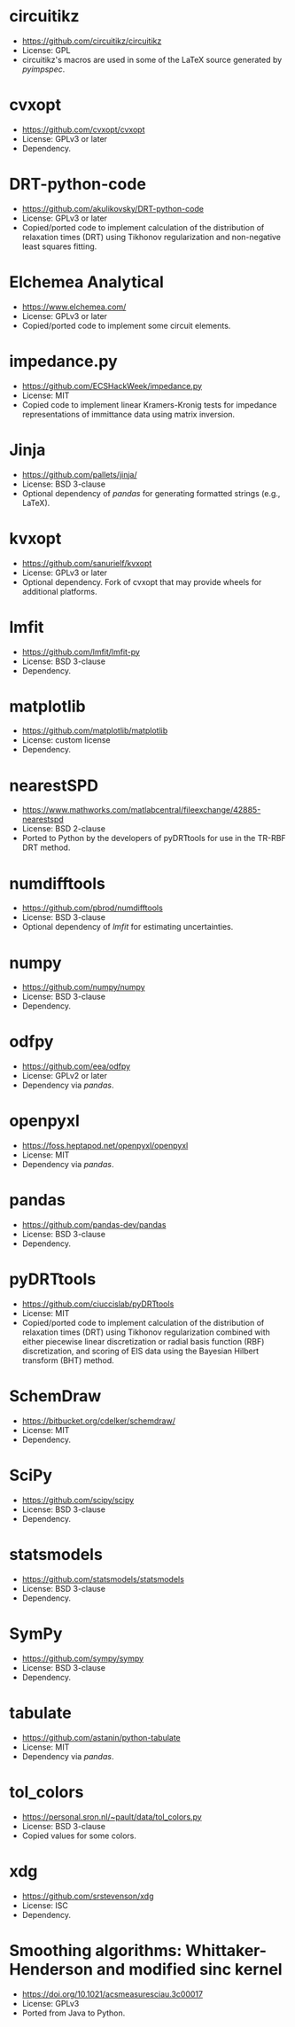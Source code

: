 # circuitikz
- https://github.com/circuitikz/circuitikz
- License: GPL
- circuitikz's macros are used in some of the LaTeX source generated by _pyimpspec_.

# cvxopt
- https://github.com/cvxopt/cvxopt
- License: GPLv3 or later
- Dependency.

# DRT-python-code
- https://github.com/akulikovsky/DRT-python-code
- License: GPLv3 or later
- Copied/ported code to implement calculation of the distribution of relaxation times (DRT) using Tikhonov regularization and non-negative least squares fitting.

# Elchemea Analytical
- https://www.elchemea.com/
- License: GPLv3 or later
- Copied/ported code to implement some circuit elements.

# impedance.py
- https://github.com/ECSHackWeek/impedance.py
- License: MIT
- Copied code to implement linear Kramers-Kronig tests for impedance representations of immittance data using matrix inversion.

# Jinja
- https://github.com/pallets/jinja/
- License: BSD 3-clause
- Optional dependency of _pandas_ for generating formatted strings (e.g., LaTeX).

# kvxopt
- https://github.com/sanurielf/kvxopt
- License: GPLv3 or later
- Optional dependency. Fork of cvxopt that may provide wheels for additional platforms.

# lmfit
- https://github.com/lmfit/lmfit-py
- License: BSD 3-clause
- Dependency.

# matplotlib
- https://github.com/matplotlib/matplotlib
- License: custom license
- Dependency.

# nearestSPD
- https://www.mathworks.com/matlabcentral/fileexchange/42885-nearestspd
- License: BSD 2-clause
- Ported to Python by the developers of pyDRTtools for use in the TR-RBF DRT method.

# numdifftools
- https://github.com/pbrod/numdifftools 
- License: BSD 3-clause
- Optional dependency of _lmfit_ for estimating uncertainties.

# numpy
- https://github.com/numpy/numpy
- License: BSD 3-clause
- Dependency.

# odfpy
- https://github.com/eea/odfpy
- License: GPLv2 or later
- Dependency via _pandas_.

# openpyxl
- https://foss.heptapod.net/openpyxl/openpyxl
- License: MIT
- Dependency via _pandas_.

# pandas
- https://github.com/pandas-dev/pandas
- License: BSD 3-clause
- Dependency.

# pyDRTtools
- https://github.com/ciuccislab/pyDRTtools
- License: MIT
- Copied/ported code to implement calculation of the distribution of relaxation times (DRT) using Tikhonov regularization combined with either piecewise linear discretization or radial basis function (RBF) discretization, and scoring of EIS data using the Bayesian Hilbert transform (BHT) method.

# SchemDraw
- https://bitbucket.org/cdelker/schemdraw/
- License: MIT
- Dependency.

# SciPy
- https://github.com/scipy/scipy
- License: BSD 3-clause
- Dependency.

# statsmodels
- https://github.com/statsmodels/statsmodels
- License: BSD 3-clause
- Dependency.

# SymPy
- https://github.com/sympy/sympy
- License: BSD 3-clause
- Dependency.

# tabulate
- https://github.com/astanin/python-tabulate
- License: MIT
- Dependency via _pandas_.

# tol_colors
- https://personal.sron.nl/~pault/data/tol_colors.py
- License: BSD 3-clause
- Copied values for some colors.

# xdg
- https://github.com/srstevenson/xdg
- License: ISC
- Dependency.

# Smoothing algorithms: Whittaker-Henderson and modified sinc kernel
- https://doi.org/10.1021/acsmeasuresciau.3c00017
- License: GPLv3
- Ported from Java to Python.
